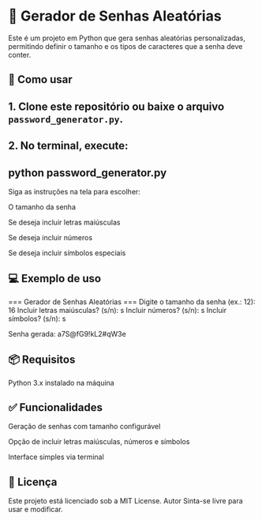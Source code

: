 # 🔑 Gerador de Senhas Aleatórias

Este é um projeto em Python que gera senhas aleatórias personalizadas, permitindo definir o tamanho e os tipos de caracteres que a senha deve conter.

## 🚀 Como usar

## 1. Clone este repositório ou baixe o arquivo `password_generator.py`.
## 2. No terminal, execute:
## python password_generator.py

Siga as instruções na tela para escolher:

O tamanho da senha

Se deseja incluir letras maiúsculas

Se deseja incluir números

Se deseja incluir símbolos especiais

## 💻 Exemplo de uso

=== Gerador de Senhas Aleatórias ===
Digite o tamanho da senha (ex.: 12): 16
Incluir letras maiúsculas? (s/n): s
Incluir números? (s/n): s
Incluir símbolos? (s/n): s

Senha gerada:
a7S@fG9!kL2#qW3e

## 📦 Requisitos
Python 3.x instalado na máquina

## ✅ Funcionalidades
Geração de senhas com tamanho configurável

Opção de incluir letras maiúsculas, números e símbolos

Interface simples via terminal

## 📄 Licença
Este projeto está licenciado sob a MIT License. Autor  Sinta-se livre para usar e modificar.
